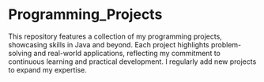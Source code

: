 # Programming_Projects
This repository features a collection of my programming projects, showcasing skills in Java and beyond. Each project highlights problem-solving and real-world applications, reflecting my commitment to continuous learning and practical development. I regularly add new projects to expand my expertise.
